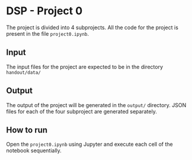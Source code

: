 # DSP - Project 0
The project is divided into 4 subprojects. All the code for the project is present in the file `project0.ipynb`.

## Input
The input files for the project are expected to be in the directory `handout/data/`

## Output
The output of the project will be generated in the `output/` directory. JSON files for each of the four subproject are generated separately.

## How to run
Open the `project0.ipynb` using Jupyter and execute each cell of the notebook sequentially.